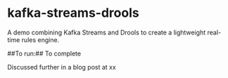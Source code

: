 # kafka-streams-drools
A demo combining Kafka Streams and Drools to create a lightweight real-time rules engine.

##To run:##
To complete

Discussed further in a blog post at xx
